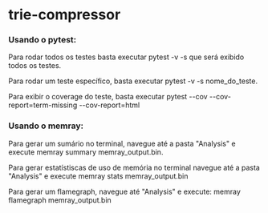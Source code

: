# trie-compressor

### Usando o pytest:

Para rodar todos os testes basta executar pytest -v -s que será exibido todos os testes.

Para rodar um teste específico, basta executar pytest -v -s nome_do_teste.

Para exibir o coverage do teste, basta executar pytest --cov --cov-report=term-missing --cov-report=html


### Usando o memray:

Para gerar um sumário no terminal, navegue até a pasta "Analysis" e execute memray summary memray_output.bin.

Para gerar estatístiscas de uso de memória no terminal navegue até a pasta "Analysis" e execute memray stats memray_output.bin

Para gerar um flamegraph, navegue até "Analysis" e execute: memray flamegraph memray_output.bin
